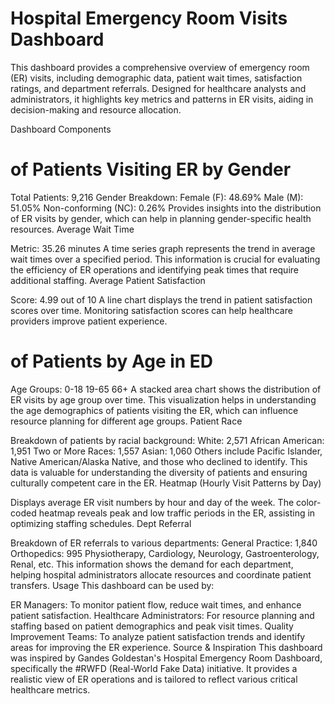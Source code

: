 # Hospital Emergency Room Visits Dashboard
This dashboard provides a comprehensive overview of emergency room (ER) visits, including demographic data, patient wait times, satisfaction ratings, and department referrals. Designed for healthcare analysts and administrators, it highlights key metrics and patterns in ER visits, aiding in decision-making and resource allocation.


Dashboard Components
# of Patients Visiting ER by Gender

Total Patients: 9,216
Gender Breakdown:
Female (F): 48.69%
Male (M): 51.05%
Non-conforming (NC): 0.26%
Provides insights into the distribution of ER visits by gender, which can help in planning gender-specific health resources.
Average Wait Time

Metric: 35.26 minutes
A time series graph represents the trend in average wait times over a specified period. This information is crucial for evaluating the efficiency of ER operations and identifying peak times that require additional staffing.
Average Patient Satisfaction

Score: 4.99 out of 10
A line chart displays the trend in patient satisfaction scores over time. Monitoring satisfaction scores can help healthcare providers improve patient experience.
# of Patients by Age in ED

Age Groups:
0-18
19-65
66+
A stacked area chart shows the distribution of ER visits by age group over time. This visualization helps in understanding the age demographics of patients visiting the ER, which can influence resource planning for different age groups.
Patient Race

Breakdown of patients by racial background:
White: 2,571
African American: 1,951
Two or More Races: 1,557
Asian: 1,060
Others include Pacific Islander, Native American/Alaska Native, and those who declined to identify.
This data is valuable for understanding the diversity of patients and ensuring culturally competent care in the ER.
Heatmap (Hourly Visit Patterns by Day)

Displays average ER visit numbers by hour and day of the week.
The color-coded heatmap reveals peak and low traffic periods in the ER, assisting in optimizing staffing schedules.
Dept Referral

Breakdown of ER referrals to various departments:
General Practice: 1,840
Orthopedics: 995
Physiotherapy, Cardiology, Neurology, Gastroenterology, Renal, etc.
This information shows the demand for each department, helping hospital administrators allocate resources and coordinate patient transfers.
Usage
This dashboard can be used by:

ER Managers: To monitor patient flow, reduce wait times, and enhance patient satisfaction.
Healthcare Administrators: For resource planning and staffing based on patient demographics and peak visit times.
Quality Improvement Teams: To analyze patient satisfaction trends and identify areas for improving the ER experience.
Source & Inspiration
This dashboard was inspired by Gandes Goldestan's Hospital Emergency Room Dashboard, specifically the #RWFD (Real-World Fake Data) initiative. It provides a realistic view of ER operations and is tailored to reflect various critical healthcare metrics.
